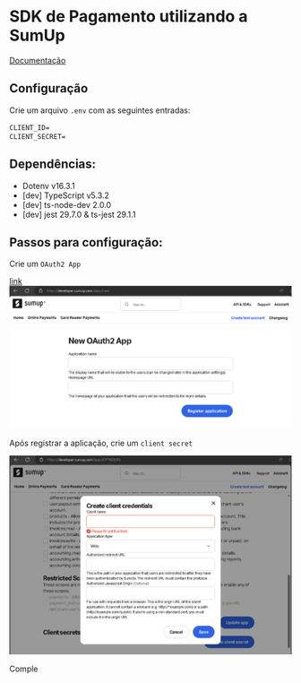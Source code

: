 # SDK de Pagamento utilizando a SumUp
[Documentação](https://developer.sumup.com/online-payments/introduction/get-started)

## Configuração
Crie um arquivo `.env` com as seguintes entradas:

````properties
CLIENT_ID= 
CLIENT_SECRET=

````
## Dependências:

- Dotenv v16.3.1
- [dev] TypeScript v5.3.2
- [dev] ts-node-dev 2.0.0
- [dev] jest 29.7.0 & ts-jest 29.1.1


## Passos para configuração:

Crie um `OAuth2 App`

[link](https://developer.sumup.com/apps/new)
![Create OAuth App](/.readme/oauth-create-app.png)

Após registrar a aplicação, crie um `client secret`

![Create Client Secret](/.readme/create-client-secret.png)

Comple
